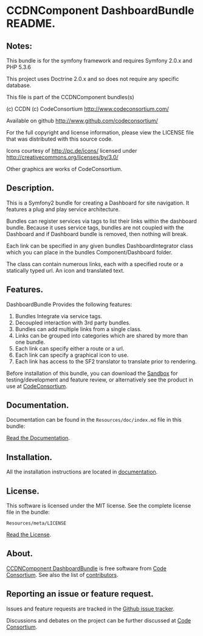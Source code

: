 CCDNComponent DashboardBundle README.
=====================================


## Notes:  
  
This bundle is for the symfony framework and requires Symfony 2.0.x and PHP 5.3.6
  
This project uses Doctrine 2.0.x and so does not require any specific database.
  

This file is part of the CCDNComponent bundles(s)

(c) CCDN (c) CodeConsortium <http://www.codeconsortium.com/> 

Available on github <http://www.github.com/codeconsortium/>

For the full copyright and license information, please view the LICENSE
file that was distributed with this source code.

Icons courtesy of http://pc.de/icons/ licensed under http://creativecommons.org/licenses/by/3.0/

Other graphics are works of CodeConsortium.

## Description.

This is a Symfony2 bundle for creating a Dashboard for site navigation. It features a plug and play service architecture. 

Bundles can register services via tags to list their links within the dashboard bundle. Because it uses service tags, bundles 
are not coupled with the Dashboard and if Dashboard bundle is removed, then nothing will break. 

Each link can be specified in any given bundles DashboardIntegrator class which you can place in the bundles Component/Dashboard folder.

The class can contain numerous links, each with a specified route or a statically typed url. An icon and translated text.

## Features.

DashboardBundle Provides the following features:

1. Bundles Integrate via service tags.
2. Decoupled interaction with 3rd party bundles.
3. Bundles can add multiple links from a single class.
4. Links can be grouped into categories which are shared by more than one bundle.
5. Each link can specify either a route or a url.
6. Each link can specify a graphical icon to use.
7. Each link has access to the SF2 translator to translate prior to rendering.

Before installation of this bundle, you can download the [Sandbox](https://github.com/codeconsortium/CCDNForumSandBox) for testing/development and feature review, or alternatively see the product in use at [CodeConsortium](http://www.codeconsortium.com).

## Documentation.

Documentation can be found in the `Resources/doc/index.md` file in this bundle:

[Read the Documentation](http://github.com/codeconsortium/DashboardBundle/blob/master/Resources/doc/index.md).

## Installation.

All the installation instructions are located in [documentation](http://github.com/codeconsortium/DashboardBundle/blob/master/Resources/doc/Install.md).

## License.

This software is licensed under the MIT license. See the complete license file in the bundle:

	Resources/meta/LICENSE

[Read the License](http://github.com/codeconsortium/DashboardBundle/blob/master/Resources/meta/LICENSE).

## About.

[CCDNComponent DashboardBundle](http://github.com/codeconsortium/DashboardBundle) is free software from [Code Consortium](http://www.codeconsortium.com). 
See also the list of [contributors](http://github.com/codeconsortium/DashboardBundle/contributors).

## Reporting an issue or feature request.

Issues and feature requests are tracked in the [Github issue tracker](http://github.com/codeconsortium/DashboardBundle/issues).

Discussions and debates on the project can be further discussed at [Code Consortium](http://www.codeconsortium.com).

